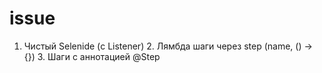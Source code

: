 # issue
1. Чистый Selenide (с Listener)  2. Лямбда шаги через step (name, () -> {})  3. Шаги с аннотацией @Step
